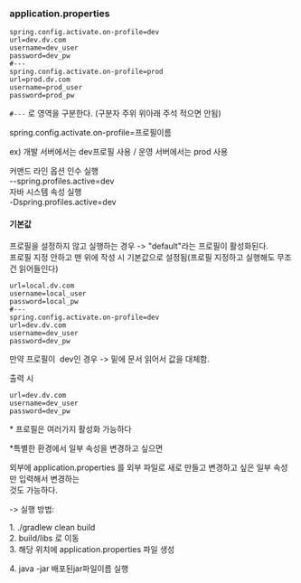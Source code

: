 ### application.properties

```
spring.config.activate.on-profile=dev
url=dev.dv.com
username=dev_user
password=dev_pw
#---
spring.config.activate.on-profile=prod
url=prod.dv.com
username=prod_user
password=prod_pw
```

`#---` 로 영역을 구분한다. (구분자 주위 위아래 주석 적으면 안됨)

spring.config.activate.on-profile=프로필이름

ex) 개발 서버에서는 dev프로필 사용 / 운영 서버에서는 prod 사용

커맨드 라인 옵션 인수 실행  
\--spring.profiles.active=dev  
자바 시스템 속성 실행  
\-Dspring.profiles.active=dev

#### 기본값

프로필을 설정하지 않고 실행하는 경우 -> "default"라는 프로필이 활성화된다.  
프로필 지정 안하고 맨 위에 작성 시 기본값으로 설정됨(프로필 지정하고 실행해도 무조건 읽어들인다)

```
url=local.dv.com
username=local_user
password=local_pw
#---
spring.config.activate.on-profile=dev
url=dev.dv.com
username=dev_user
password=dev_pw
```

만약 프로필이  dev인 경우 -> 밑에 문서 읽어서 값을 대체함. 

출력 시 

```
url=dev.dv.com
username=dev_user
password=dev_pw
```

\* 프로필은 여러가지 활성화 가능하다

\*특별한 환경에서 일부 속성을 변경하고 싶으면

외부에 application.properties 를 외부 파일로 새로 만들고 변경하고 싶은 일부 속성만 입력해서 변경하는  
것도 가능하다.

\-> 실행 방법:

1\. ./gradlew clean build  
2\. build/libs 로 이동  
3\. 해당 위치에 application.properties 파일 생성

4\. java -jar 배포된jar파일이름 실행
